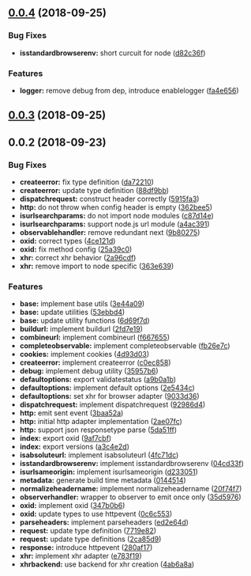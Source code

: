 <a name="0.0.4"></a>
## [0.0.4](https://github.com/kwonoj/oxid/compare/v0.0.3...v0.0.4) (2018-09-25)


### Bug Fixes

* **isstandardbrowserenv:** short curcuit for node ([d82c36f](https://github.com/kwonoj/oxid/commit/d82c36f))


### Features

* **logger:** remove debug from dep, introduce enablelogger ([fa4e656](https://github.com/kwonoj/oxid/commit/fa4e656))



<a name="0.0.3"></a>
## [0.0.3](https://github.com/kwonoj/oxid/compare/v0.0.2...v0.0.3) (2018-09-25)



<a name="0.0.2"></a>
## 0.0.2 (2018-09-23)


### Bug Fixes

* **createerror:** fix type definition ([da72210](https://github.com/kwonoj/oxid/commit/da72210))
* **createerror:** update type definition ([88df9bb](https://github.com/kwonoj/oxid/commit/88df9bb))
* **dispatchrequest:** construct header correctly ([5915fa3](https://github.com/kwonoj/oxid/commit/5915fa3))
* **http:** do not throw when config header is empty ([362bee5](https://github.com/kwonoj/oxid/commit/362bee5))
* **isurlsearchparams:** do not import node modules ([c87d14e](https://github.com/kwonoj/oxid/commit/c87d14e))
* **isurlsearchparams:** support node.js url module ([a4ac391](https://github.com/kwonoj/oxid/commit/a4ac391))
* **observablehandler:** remove redundant next ([9b80275](https://github.com/kwonoj/oxid/commit/9b80275))
* **oxid:** correct types ([4ce121d](https://github.com/kwonoj/oxid/commit/4ce121d))
* **oxid:** fix method config ([25a39c0](https://github.com/kwonoj/oxid/commit/25a39c0))
* **xhr:** correct xhr behavior ([2a96cdf](https://github.com/kwonoj/oxid/commit/2a96cdf))
* **xhr:** remove import to node specific ([363e639](https://github.com/kwonoj/oxid/commit/363e639))


### Features

* **base:** implement base utils ([3e44a09](https://github.com/kwonoj/oxid/commit/3e44a09))
* **base:** update utilities ([53ebbd4](https://github.com/kwonoj/oxid/commit/53ebbd4))
* **base:** update utility functions ([6d69f7d](https://github.com/kwonoj/oxid/commit/6d69f7d))
* **buildurl:** implement buildurl ([2fd7e19](https://github.com/kwonoj/oxid/commit/2fd7e19))
* **combineurl:** implement combineurl ([f667655](https://github.com/kwonoj/oxid/commit/f667655))
* **completeobservable:** implement completeobservable ([fb26e7c](https://github.com/kwonoj/oxid/commit/fb26e7c))
* **cookies:** implement cookies ([4d93d03](https://github.com/kwonoj/oxid/commit/4d93d03))
* **createerror:** implement createerror ([c0ec858](https://github.com/kwonoj/oxid/commit/c0ec858))
* **debug:** implement debug utility ([35957b6](https://github.com/kwonoj/oxid/commit/35957b6))
* **defaultoptions:** export validatestatus ([a9b0a1b](https://github.com/kwonoj/oxid/commit/a9b0a1b))
* **defaultoptions:** implement default options ([2e5434c](https://github.com/kwonoj/oxid/commit/2e5434c))
* **defaultoptions:** set xhr for browser adapter ([9033d36](https://github.com/kwonoj/oxid/commit/9033d36))
* **dispatchrequest:** implement dispatchrequest ([92986d4](https://github.com/kwonoj/oxid/commit/92986d4))
* **http:** emit sent event ([3baa52a](https://github.com/kwonoj/oxid/commit/3baa52a))
* **http:** initial http adapter implementation ([2ae07fc](https://github.com/kwonoj/oxid/commit/2ae07fc))
* **http:** support json responsetype parse ([5da51ff](https://github.com/kwonoj/oxid/commit/5da51ff))
* **index:** export oxid ([9af7cbf](https://github.com/kwonoj/oxid/commit/9af7cbf))
* **index:** export versions ([a3c4e2d](https://github.com/kwonoj/oxid/commit/a3c4e2d))
* **isabsoluteurl:** implement isabsoluteurl ([4fc71dc](https://github.com/kwonoj/oxid/commit/4fc71dc))
* **isstandardbrowserenv:** implement isstandardbrowserenv ([04cd33f](https://github.com/kwonoj/oxid/commit/04cd33f))
* **isurlsameorigin:** implement isurlsameorigin ([d233051](https://github.com/kwonoj/oxid/commit/d233051))
* **metadata:** generate build time metadata ([0144514](https://github.com/kwonoj/oxid/commit/0144514))
* **normalizeheadername:** implement normalizeheadername ([20f74f7](https://github.com/kwonoj/oxid/commit/20f74f7))
* **observerhandler:** wrapper to observer to emit once only ([35d5976](https://github.com/kwonoj/oxid/commit/35d5976))
* **oxid:** implement oxid ([347b0b6](https://github.com/kwonoj/oxid/commit/347b0b6))
* **oxid:** update types to use httpevent ([0c6c553](https://github.com/kwonoj/oxid/commit/0c6c553))
* **parseheaders:** implement parseheaders ([ed2e64d](https://github.com/kwonoj/oxid/commit/ed2e64d))
* **request:** update type definition ([7719e82](https://github.com/kwonoj/oxid/commit/7719e82))
* **request:** update type definitions ([2ca85d9](https://github.com/kwonoj/oxid/commit/2ca85d9))
* **response:** introduce httpevent ([280af17](https://github.com/kwonoj/oxid/commit/280af17))
* **xhr:** implement xhr adapter ([e783f19](https://github.com/kwonoj/oxid/commit/e783f19))
* **xhrbackend:** use backend for xhr creation ([4ab6a8a](https://github.com/kwonoj/oxid/commit/4ab6a8a))



